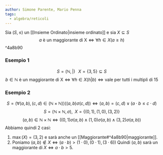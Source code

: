 ```yaml
---
author: Simone Parente, Mario Penna
tags:
  - algebra/reticoli
---
```

Sia $(S, \leq)$ un [[Insieme Ordinato|insieme ordinato]] e sia $X \subseteq S$
$$a \text{ è un maggiorante di X} \iff \forall h \in X(a \geq h)$$ ^4a8b90
### Esempio 1
$$S= (\mathbb{N}, |)\; \; \; X = \{3,5\} \subseteq S$$
$$b \in \mathbb{N} \text{ è un maggiorante di X} \iff \forall h \in X (h|b) \iff \text{vale per tutti i multipli di 15}$$
### Esempio 2
$$S = (\forall (a,b), (c,d) \in (\mathbb{N} \times \mathbb{N})) ((a,b) \sigma (c,d)) \iff (a,b) = (c,d) \lor (a \cdot b \leq c \cdot d)$$
$$S = (\mathbb{N} \times \mathbb{N}, \sigma), \; \; X= \{(0,1),(1,0),(3,2)\}$$
$$(a,b) \in \mathbb{N} \times \mathbb{N} \iff ((0,1)\sigma (a,b) \land (1,0) \sigma (a,b) \land (3,2) \sigma (a,b))$$
Abbiamo quindi 2 casi:
1. $\max(X) = (3,2)$ e sarà anche un [[Maggiorante#^4a8b90|maggiorante]].
2. Poniamo $(a,b) \notin X \iff (a\cdot b) > (1\cdot 0), (0 \cdot 1), (3 \cdot 6))$
   Quindi $(a,b)$ sarà un maggiorante di $X \iff a \cdot b >5$.